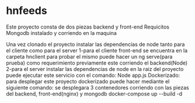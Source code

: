 # hnfeeds

Este proyecto consta de dos piezas backend y front-end
Requicitos
Mongodb instalado y corriendo en la maquina

Una vez clonado el proyecto instalar las dependencias de node tanto para el cliente como para el server
1-para el cliente front-end se encuentra en la carpeta hnclient
  para probar el mismo puede hacer un ng serve(para prueba) como requerimiento previamente este corriendo el backend(Node)
2-para el server instalar las dependencias de node en la raiz del proyecto
  puede ejecutar este servicio con el comando:
  Node app.js 
Dockerizado:
 para desplegar este proyecto dockerizado puede hacer mediante el siguiente comando:
 se desplegara 3 contenedores corriendo con las piezas del backend, front-end(nginx) y mongodb
 docker-compose up --build -d
